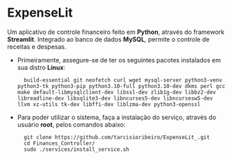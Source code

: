 # ExpenseLit

Um aplicativo de controle financeiro feito em **Python**, através do framework **Streamlit**. Integrado ao banco de dados **MySQL**, permite o controle de receitas e despesas.

* Primeiramente, assegure-se de ter os seguintes pacotes instalados em sua distro **Linux**:
        
        build-essential git neofetch curl wget mysql-server python3-venv python3-tk python3-pip python3.10-full python3.10-dev dkms perl gcc make default-libmysqlclient-dev libssl-dev zlib1g-dev libbz2-dev libreadline-dev libsqlite3-dev libncurses5-dev libncursesw5-dev llvm xz-utils tk-dev libffi-dev liblzma-dev python3-openssl

* Para poder utilizar o sistema, faça a instalação do serviço, através do usuário **root**, pelos comandos abaixo:

        git clone https://github.com/tarcisioribeiro/ExpenseLit_.git
        cd Finances_Controller/
        sudo ./services/install_service.sh
